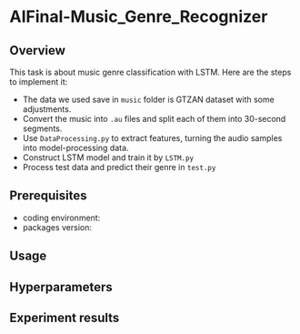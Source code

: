 # AIFinal-Music_Genre_Recognizer

## Overview
This task is about music genre classification with LSTM. Here are the steps to implement it:

- The data we used save in `music` folder is GTZAN dataset with some adjustments.
- Convert the music into `.au` files and split each of them into 30-second segments.
- Use `DataProcessing.py` to extract features, turning the audio samples into model-processing data.
- Construct LSTM model and train it by `LSTM.py`
- Process test data and predict their genre in `test.py`

## Prerequisites

- coding environment:
- packages version: 
 
## Usage

## Hyperparameters

## Experiment results
